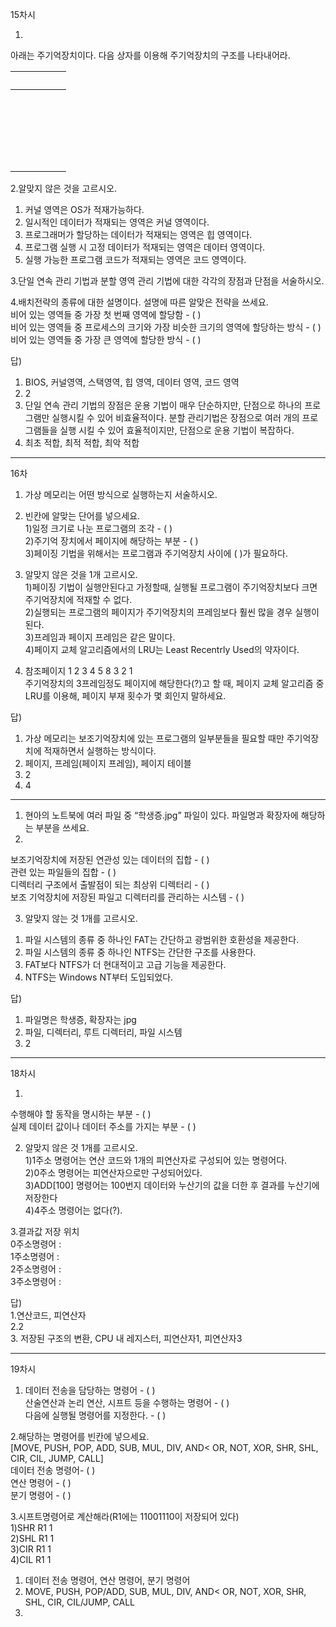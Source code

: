 15차시 

1.  
아래는 주기억장치이다. 다음 상자를 이용해 주기억장치의 구조를 나타내어라.


| &nbsp; 　　　　 |
|--------|
| &nbsp; |
| &nbsp; |
| &nbsp; |
| &nbsp; |
| &nbsp; |


2.알맞지 않은 것을 고르시오.  
1) 커널 영역은 OS가 적재가능하다.  
2) 일시적인 데이터가 적재되는 영역은 커널 영역이다.  
3) 프로그래머가 할당하는 데이터가 적재되는 영역은 힙 영역이다.  
4) 프로그램 실행 시 고정 데이터가 적재되는 영역은 데이터 영역이다.  
5) 실행 가능한 프로그램 코드가 적재되는 영역은 코드 영역이다.  
  
3.단일 연속 관리 기법과 분할 영역 관리 기법에 대한 각각의 장점과 단점을 서술하시오.  
  
4.배치전략의 종류에 대한 설명이다. 설명에 따른 알맞은 전략을 쓰세요.  
비어 있는 영역들 중 가장 첫 번째 영역에 할당함 - ( )  
비어 있는 영역들 중 프로세스의 크기와 가장 비슷한 크기의 영역에 할당하는 방식 - ( )  
비어 있는 영역들 중 가장 큰 영역에 할당한 방식 - ( )  

답)
1. BIOS, 커널영역, 스택영역, 힙 영역, 데이터 영역, 코드 영역  
2. 2  
3. 단일 연속 관리 기법의 장점은 운용 기법이 매우 단순하지만, 단점으로 하나의 프로그램만 실행시킬 수 있어 비효율적이다. 분할 관리기법은 장점으로 여러 개의 프로그램들을 실행 시킬 수 있어 효율적이지만, 단점으로 운용 기법이 복잡하다.  
4. 최초 적합, 최적 적합, 최악 적합  
----
16차  
  
1. 가상 메모리는 어떤 방식으로 실행하는지 서술하시오.  
  
2. 빈칸에 알맞는 단어를 넣으세요.  
1)일정 크기로 나눈 프로그램의 조각 - ( )  
2)주기억 장치에서 페이지에 해당하는 부분 - ( )  
3)페이징 기법을 위해서는 프로그램과 주기억장치 사이에 (   )가 필요하다.  
   
3. 알맞지 않은 것을 1개 고르시오.  
1)페이징 기법이 실행안된다고 가정할때, 실행될 프로그램이 주기억장치보다 크면 주기억장치에 적재할 수 없다.  
2)실행되는 프로그램의 페이지가 주기억장치의 프레임보다 훨씬 많을 경우 실행이 된다.  
3)프레임과 페이지 프레임은 같은 말이다.  
4)페이지 교체 알고리즘에서의 LRU는 Least Recentrly Used의 약자이다.  
  
4. 참조페이지 1 2 3 4 5 8 3 2 1  
 주기억장치의 3프레임정도 페이지에 해당한다(?)고 할 때, 페이지 교체 알고리즘 중 LRU를 이용해, 페이지 부재 횟수가 몇 회인지 말하세요.  

답)
1. 가상 메모리는 보조기억장치에 있는 프로그램의 일부분들을 필요할 때만 주기억장치에 적재하면서 실행하는 방식이다.  
2. 페이지, 프레임(페이지 프레임), 페이지 테이블  
3. 2  
4. 4  
  
-----
1. 현아의 노트북에 여러 파일 중 “학생증.jpg” 파일이 있다. 파일명과 확장자에 해당하는 부분을 쓰세요.  
2.  
보조기억장치에 저장된 연관성 있는 데이터의 집합 - ( )  
관련 있는 파일들의 집합 - ( )  
디렉터리 구조에서 출발점이 되는 최상위 디렉터리 - ( )  
보조 기억장치에 저장된 파일고 디렉터리를 관리하는 시스템 - ( )  
  
3. 알맞지 않는 것 1개를 고르시오.  
1) 파일 시스템의 종류 중 하나인 FAT는 간단하고 광범위한 호환성을 제공한다.  
2) 파일 시스템의 종류 중 하나인 NTFS는 간단한 구조를 사용한다.  
3) FAT보다 NTFS가 더 현대적이고 고급 기능을 제공한다.  
4) NTFS는 Windows NT부터 도입되었다.  

답)
1. 파일명은 학생증, 확장자는 jpg  
2. 파일, 디렉터리, 루트 디렉터리, 파일 시스템  
3. 2  
-----
18차시  

1.  
수행해야 할 동작을 명시하는 부분 - (   )  
실제 데이터 값이나 데이터 주소를 가지는 부분 - (   )  

2. 알맞지 않은 것 1개를 고르시오.  
1)1주소 명령어는 연산 코드와 1개의 피연산자로 구성되어 있는 명령어다.  
2)0주소 명령어는 피연산자으로만 구성되어있다.  
3)ADD[100] 명령어는 100번지 데이터와 누산기의 값을 더한 후 결과를 누산기에 저장한다  
4)4주소 명령어는 없다(?).  
  
3.결과값 저장 위치  
0주소명령어 :  
1주소명령어 :  
2주소명령어 :  
3주소명령어 :  

답)  
1.연산코드, 피연산자  
2.2  
3. 저장된 구조의 변환, CPU 내 레지스터, 피연산자1, 피연산자3  

----

19차시  

1.  데이터 전송을 담당하는 명령어 - ( )  
  산술연산과 논리 연산, 시프트 등을 수행하는 명령어 - ( )  
  다음에 실행될 명령어를 지정한다. - ( )    
  
2.해당하는 명령어를 빈칸에 넣으세요.  
 [MOVE, PUSH, POP, ADD, SUB, MUL, DIV, AND< OR, NOT, XOR, SHR, SHL, CIR, CIL, JUMP, CALL]  
 데이터 전송 명령어- ( )  
 연산 명령어 - ( )  
 분기 명령어 - ( )  
  
3.시프트명령어로 계산해라(R1에는 11001110이 저장되어 있다)  
 1)SHR R1 1   
 2)SHL R1 1  
 3)CIR R1 1  
 4)CIL R1 1  
  
1.  데이터 전송 명령어, 연산 명령어, 분기 명령어  
2. MOVE, PUSH, POP/ADD, SUB, MUL, DIV, AND< OR, NOT, XOR, SHR, SHL, CIR, CIL/JUMP, CALL  
3.  

